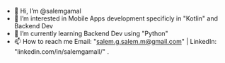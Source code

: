- 👋 Hi, I’m @salemgamal
- 👀 I’m interested in Mobile Apps development specificly in "Kotlin" and Backend Dev
- 🌱 I’m currently learning Backend Dev using "Python"
- 📫 How to reach me   Email: "salem.g.salem.m@gmail.com" | LinkedIn: "linkedin.com/in/salemgamall/" .

<!---
salemgamal/salemgamal is a ✨ special ✨ repository because its `README.md` (this file) appears on your GitHub profile.
You can click the Preview link to take a look at your changes.
--->
